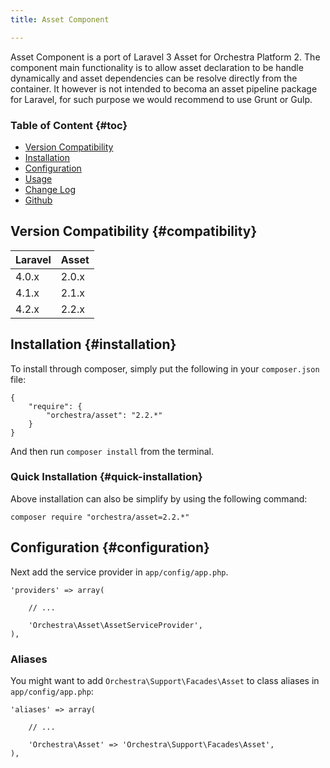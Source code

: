 ```yaml
---
title: Asset Component

---
```


Asset Component is a port of Laravel 3 Asset for Orchestra Platform 2. The component main functionality is to allow asset declaration to be handle dynamically and asset dependencies can be resolve directly from the container. It however is not intended to becoma an asset pipeline package for Laravel, for such purpose we would recommend to use Grunt or Gulp.

### Table of Content {#toc}

* [Version Compatibility](#compatibility)
* [Installation](#installation)
* [Configuration](#configuration)
* [Usage](/docs/2.2/components/asset/usage)
* [Change Log](/docs/2.2/components/asset/changes#v2-2)
* [Github](https://github.com/orchestral/asset)

## Version Compatibility {#compatibility}

Laravel    | Asset
:----------|:----------
 4.0.x     | 2.0.x
 4.1.x     | 2.1.x
 4.2.x     | 2.2.x

## Installation {#installation}

To install through composer, simply put the following in your `composer.json` file:

	{
		"require": {
			"orchestra/asset": "2.2.*"
		}
	}

And then run `composer install` from the terminal.

### Quick Installation {#quick-installation}

Above installation can also be simplify by using the following command:

	composer require "orchestra/asset=2.2.*"

## Configuration {#configuration}

Next add the service provider in `app/config/app.php`.

	'providers' => array(

		// ...

		'Orchestra\Asset\AssetServiceProvider',
	),

### Aliases

You might want to add `Orchestra\Support\Facades\Asset` to class aliases in `app/config/app.php`:

	'aliases' => array(

		// ...

		'Orchestra\Asset' => 'Orchestra\Support\Facades\Asset',
	),

